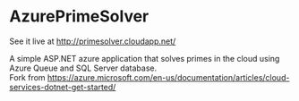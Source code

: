 # AzurePrimeSolver

See it live at http://primesolver.cloudapp.net/

A simple ASP.NET azure application that solves primes in the cloud using Azure Queue and SQL Server database.  
Fork from https://azure.microsoft.com/en-us/documentation/articles/cloud-services-dotnet-get-started/
